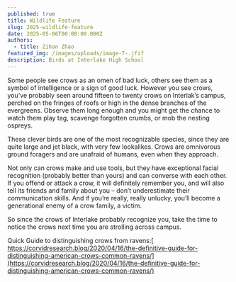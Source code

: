 ```yaml
---
published: true
title: Wildlife Feature
slug: 2025-wildlife-feature
date: 2025-05-06T00:00:00.000Z
authors:
  - title: Zihan Zhao
featured_img: /images/uploads/image-7-.jfif
description: Birds at Interlake High School
---
```




Some people see crows as an omen of bad luck, others see them as a symbol of intelligence or a sign of good luck. However you see crows, you’ve probably seen around fifteen to twenty crows on Interlak’s campus, perched on the fringes of roofs or high in the dense branches of the evergreens. Observe them long enough and you might get the chance to watch them play tag, scavenge forgotten crumbs, or mob the nesting ospreys.

These clever birds are one of the most recognizable species, since they are quite large and jet black, with very few lookalikes. Crows are omnivorous ground foragers and are unafraid of humans, even when they approach. 

Not only can crows make and use tools, but they have exceptional facial recognition (probably better than yours) and can converse with each other. If you offend or attack a crow, it will definitely remember you, and will also tell its friends and family about you – don’t underestimate their communication skills. And if you’re really, really unlucky, you’ll become a generational enemy of a crow family, a victim.

So since the crows of Interlake probably recognize you, take the time to notice the crows next time you are strolling across campus. 

Quick Guide to distinguishing crows from ravens:[ https://corvidresearch.blog/2020/04/16/the-definitive-guide-for-distinguishing-american-crows-common-ravens/](https://corvidresearch.blog/2020/04/16/the-definitive-guide-for-distinguishing-american-crows-common-ravens/)
